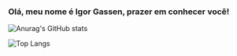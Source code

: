 ### Olá, meu nome é Igor Gassen, prazer em conhecer você!

<!--
**Kryotsz/Kryotsz** is a ✨ _special_ ✨ repository because its `README.md` (this file) appears on your GitHub profile.

Here are some ideas to get you started:

- 🔭 I’m currently working on ...
- 🌱 I’m currently learning ...
- 👯 I’m looking to collaborate on ...
- 🤔 I’m looking for help with ...
- 💬 Ask me about ...
- 📫 How to reach me: ...
- 😄 Pronouns: ...
- ⚡ Fun fact: ...
-->

![Anurag's GitHub stats](https://github-readme-stats.vercel.app/api?username=kryotsz&count_private=true&show_icons=true&theme=github_dark)

![Top Langs](https://github-readme-stats.vercel.app/api/top-langs/?username=kryotsz&layout=compact)
